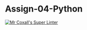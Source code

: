 # Assign-04-Python
[![Mr Coxall's Super Linter](https://github.com/ICS3U-C-Programming-ZakG/Assign-04-Python/workflows/Mr%20Coxall's%20Super%20Linter/badge.svg)](https://github.com/ICS3U-C-Programming-ZakG/Assign-04-Python/actions/)
